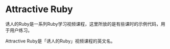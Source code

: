 Attractive Ruby
===============

诱人的Ruby是一系列Ruby学习视频课程，这里所放的是有些课时的示例代码，用于用户练习。

Attractive Ruby是「诱人的Ruby」视频课程的英文名。



